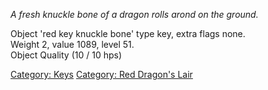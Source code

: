 *A fresh knuckle bone of a dragon rolls arond on the ground.*

Object 'red key knuckle bone' type key, extra flags none.  
Weight 2, value 1089, level 51.  
Object Quality (10 / 10 hps)  

[Category: Keys](Category:_Keys "wikilink") [Category: Red Dragon's
Lair](Category:_Red_Dragon's_Lair "wikilink")
